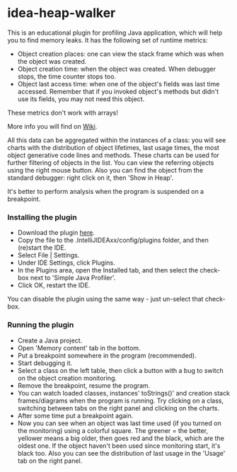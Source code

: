 # idea-heap-walker
This is an educational plugin for profiling Java application, which will help you to find memory leaks.
It has the following set of runtime metrics:
* Object creation places: one can view the stack frame which was when the object was created.
* Object creation time: when the object was created. When debugger stops, the time counter stops too.
* Object last access time: when one of the object's fields was last time accessed.
Remember that if you invoked object's methods but didn't use its fields, you may not need this object.

These metrics don't work with arrays!

More info you will find on [Wiki](https://github.com/Vladiatro/idea-heap-walker/wiki).

All this data can be aggregated within the instances of a class: you will see charts with the distribution of object lifetimes,
last usage times, the most object generative code lines and methods. These charts can be used for further filtering of objects
in the list. You can view the referring objects using the right mouse button. Also you can find the object from the standard
debugger: right click on it, then 'Show in Heap'.

It's better to perform analysis when the program is suspended on a breakpoint.

### Installing the plugin
* Download the plugin [here](http://falsetrue.net/prof/idea-profiler.jar).
* Copy the file to the .IntelliJIDEAxx/config/plugins folder, and then (re)start the IDE.
* Select File | Settings.
* Under IDE Settings, click Plugins.
* In the Plugins area, open the Installed tab, and then select the check-box next to 'Simple Java Profiler'.
* Click OK, restart the IDE.

You can disable the plugin using the same way - just un-select that check-box.

### Running the plugin
* Create a Java project.
* Open 'Memory content' tab in the bottom.
* Put a breakpoint somewhere in the program (recommended).
* Start debugging it.
* Select a class on the left table, then click a button with a bug to switch on the object creation monitoring.
* Remove the breakpoint, resume the program.
* You can watch loaded classes, instances' toStrings()' and creation stack frames/diagrams when the program is running.
Try clicking on a class, switching between tabs on the right panel and clicking on the charts.
* After some time put a breakpoint again.
* Now you can see when an object was last time used (if you turned on the monitoring) using a colorful square.
The greener = the better, yellower means a big older, then goes red and the black, which are the oldest one.
If the object haven't been used since monitoring start, it's black too. Also you can see the distribution of last usage
in the 'Usage' tab on the right panel.
